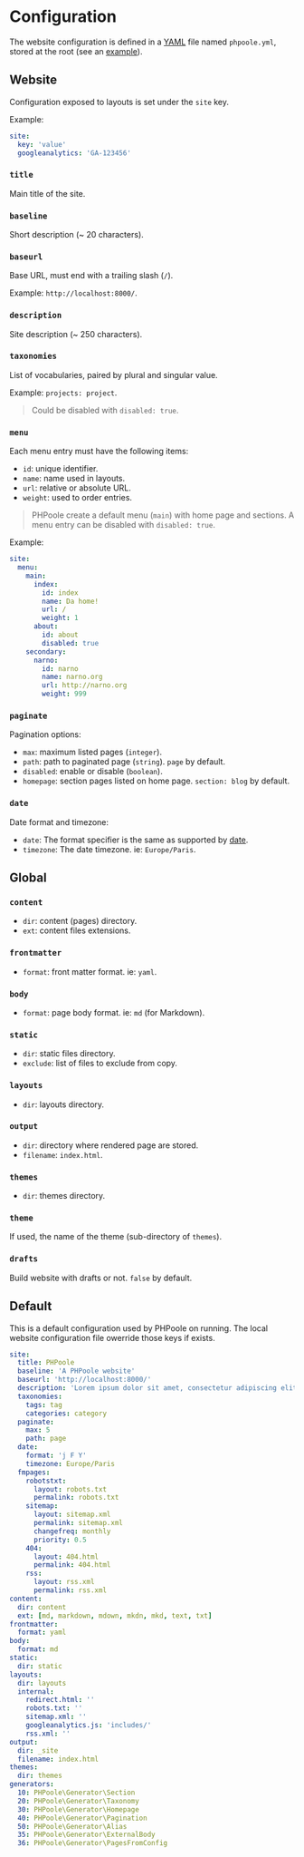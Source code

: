 <!--
repository: https://github.com/PHPoole/PHPoole/edit/master/docs/
file: 4.Configuration.md
alias: documentation/4-configuration
description: "How to configure a website. What is the default configuration."
-->

# Configuration

The website configuration is defined in a [YAML](https://en.wikipedia.org/wiki/YAML) file named `phpoole.yml`, stored at the root (see an [example](https://github.com/PHPoole/PHPoole/blob/master/skeleton/phpoole.yml)).

## Website

Configuration exposed to layouts is set under the `site` key.

Example:
```yaml
site:
  key: 'value'
  googleanalytics: 'GA-123456'
```

### `title`

Main title of the site.

### `baseline`

Short description (~ 20 characters).

### `baseurl`

Base URL, must end with a trailing slash (`/`).

Example: `http://localhost:8000/`.

### `description`

Site description (~ 250 characters).

### `taxonomies`

List of vocabularies, paired by plural and singular value.

Example: `projects: project`.

> Could be disabled with `disabled: true`.

### `menu`

Each menu entry must have the following items:
- `id`: unique identifier.
- `name`: name used in layouts.
- `url`: relative or absolute URL.
- `weight`: used to order entries.

> PHPoole create a default menu (`main`) with home page and sections.
> A menu entry can be disabled with `disabled: true`.

Example:
```yaml
site:
  menu:
    main:
      index:
        id: index
        name: Da home!
        url: /
        weight: 1
      about:
        id: about
        disabled: true
    secondary:
      narno:
        id: narno
        name: narno.org
        url: http://narno.org
        weight: 999
```

### `paginate`

Pagination options:
- `max`: maximum listed pages (`integer`).
- `path`: path to paginated page (`string`). `page` by default.
- `disabled`: enable or disable (`boolean`).
- `homepage`: section pages listed on home page. `section: blog` by default.

### `date`

Date format and timezone:
- `date`: The format specifier is the same as supported by [date](http://www.php.net/date).
- `timezone`: The date timezone. ie: `Europe/Paris`.

## Global

### `content`

- `dir`: content (pages) directory.
- `ext`: content files extensions.

### `frontmatter`

- `format`: front matter format. ie: `yaml`.

### `body`

- `format`: page body format. ie: `md` (for Markdown).

### `static`

- `dir`: static files directory.
- `exclude`: list of files to exclude from copy.

### `layouts`

- `dir`: layouts directory.

### `output`

- `dir`: directory where rendered page are stored.
- `filename`: `index.html`.

### `themes`

- `dir`: themes directory.

### `theme`

If used, the name of the theme (sub-directory of `themes`).

### `drafts`

Build website with drafts or not. `false` by default.


## Default

This is a default configuration used by PHPoole on running. The local website configuration file owerride those keys if exists.

```yaml
site:
  title: PHPoole
  baseline: 'A PHPoole website'
  baseurl: 'http://localhost:8000/'
  description: 'Lorem ipsum dolor sit amet, consectetur adipiscing elit.'
  taxonomies:
    tags: tag
    categories: category
  paginate:
    max: 5
    path: page
  date:
    format: 'j F Y'
    timezone: Europe/Paris
  fmpages:
    robotstxt:
      layout: robots.txt
      permalink: robots.txt
    sitemap:
      layout: sitemap.xml
      permalink: sitemap.xml
      changefreq: monthly
      priority: 0.5
    404:
      layout: 404.html
      permalink: 404.html
    rss:
      layout: rss.xml
      permalink: rss.xml
content:
  dir: content
  ext: [md, markdown, mdown, mkdn, mkd, text, txt]
frontmatter:
  format: yaml
body:
  format: md
static:
  dir: static
layouts:
  dir: layouts
  internal:
    redirect.html: ''
    robots.txt: ''
    sitemap.xml: ''
    googleanalytics.js: 'includes/'
    rss.xml: ''
output:
  dir: _site
  filename: index.html
themes:
  dir: themes
generators:
  10: PHPoole\Generator\Section
  20: PHPoole\Generator\Taxonomy
  30: PHPoole\Generator\Homepage
  40: PHPoole\Generator\Pagination
  50: PHPoole\Generator\Alias
  35: PHPoole\Generator\ExternalBody
  36: PHPoole\Generator\PagesFromConfig
```
